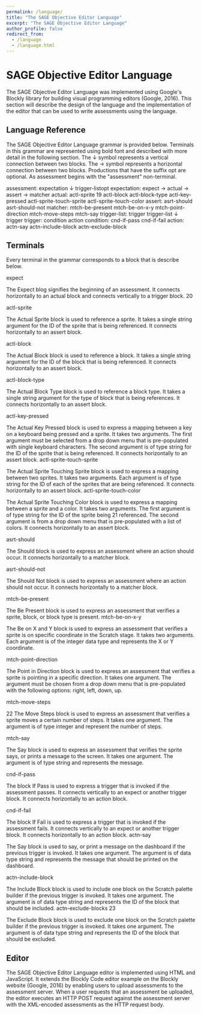 ```yaml
---
permalink: /language/
title: "The SAGE Objective Editor Language"
excerpt: "The SAGE Objective Editor Language"
author_profile: false
redirect_from: 
  - /language
  - /language.html
---
```

# SAGE Objective Editor Language

The SAGE Objective Editor Language was implemented using Google's Blockly library for building 
visual programming editors (Google, 2016). This section will describe the design of the language 
and the implementation of the editor that can be used to write assessments using the language.

## Language Reference

The SAGE Objective Editor Language grammar is provided below. Terminals in this grammar are 
represented using bold font and described with more detail in the following section. The &#8595; symbol 
represents a vertical connection between two blocks. The &#8594; symbol represents a horizontal 
connection between two blocks. Productions that have the suffix opt are optional. As assessment 
begins with the "assessment" non-terminal.

assessment:
expectation &#8595; trigger-listopt
expectation:
expect &#8594; actual &#8594; assert &#8594; matcher
actual:
actl-sprite  
19
 actl-block 
 actl-block-type 
 actl-key-pressed 
 actl-sprite-touch-sprite 
 actl-sprite-touch-color 
assert:
asrt-should 
 asrt-should-not 
matcher:
mtch-be-present 
 mtch-be-on-x-y 
 mtch-point-direction 
 mtch-move-steps 
 mtch-say 
trigger-list:
trigger
trigger-list &#8595; trigger
trigger:
condition action
condition:
cnd-if-pass 
 cnd-if-fail 
action:
actn-say 
 actn-include-block 
 actn-exclude-block 
 
## Terminals
 
Every terminal in the grammar corresponds to a block that is describe below.
 
expect 
 
The Expect blog signifies the beginning of an assessment. It connects horizontally to an actual 
block and connects vertically to a trigger block.
20
 
actl-sprite 
 
The Actual Sprite block is used to reference a sprite. It takes a single string argument for the 
ID of the sprite that is being referenced. It connects horizontally to an assert block.
 
actl-block 
 
The Actual Block block is used to reference a block. It takes a single string argument for the ID 
of the block that is being referenced. It connects horizontally to an assert block.
 
actl-block-type 
 
The Actual Block Type block is used to reference a block type. It takes a single string argument 
for the type of block that is being references. It connects horizontally to an assert block.
 
actl-key-pressed 
 
The Actual Key Pressed block is used to express a mapping between a key on a keyboard being 
pressed and a sprite. It takes two arguments. The first argument must be selected from a drop 
down menu that is pre-populated with single keyboard characters. The second argument is of 
type string for the ID of the sprite that is being referenced. It connects horizontally to an assert 
block.
actl-sprite-touch-sprite 
 
The Actual Sprite Touching Sprite block is used to express a mapping between two sprites. It 
takes two arguments. Each argument is of type string for the ID of each of the sprites that are 
being referenced. It connects horizontally to an assert block.
actl-sprite-touch-color 
 
The Actual Sprite Touching Color block is used to express a mapping between a sprite and a 
color. It takes two arguments. The first argument is of type string for the ID of the sprite being 
21
referenced. The second argument is from a drop down menu that is pre-populated with a list 
of colors. It connects horizontally to an assert block.
 
asrt-should 
 
The Should block is used to express an assessment where an action should occur. It connects 
horizontally to a matcher block.
 
asrt-should-not 
 
The Should Not block is used to express an assessment where an action should not occur. It 
connects horizontally to a matcher block.
 
mtch-be-present 
 
The Be Present block is used to express an assessment that verifies a sprite, block, or block 
type is present. 
mtch-be-on-x-y 
 
The Be on X and Y block is used to express an assessment that verifies a sprite is on specific 
coordinate in the Scratch stage. It takes two arguments. Each argument is of the integer data 
type and represents the X or Y coordinate.
 
mtch-point-direction 
 
The Point in Direction block is used to express an assessment that verifies a sprite is pointing 
in a specific direction. It takes one argument. The argument must be chosen from a drop down 
menu that is pre-populated with the following options: right, left, down, up. 
 
mtch-move-steps 
 
22
The Move Steps block is used to express an assessment that verifies a sprite moves a certain 
number of steps. It takes one argument. The argument is of type integer and represent the 
number of steps.
 
mtch-say 
 
The Say block is used to express an assessment that verifies the sprite says, or prints a message 
to the screen. It takes one argument. The argument is of type string and represents the 
message. 
 
cnd-if-pass 
 
The block If Pass is used to express a trigger that is invoked if the assessment passes. It 
connects vertically to an expect or another trigger block. It connects horizontally to an action 
block.
 
cnd-if-fail 
 
The block If Fail is used to express a trigger that is invoked if the assessment fails. It connects 
vertically to an expect or another trigger block. It connects horizontally to an action block.
actn-say 
 
The Say block is used to say, or print a message on the dashboard if the previous trigger is 
invoked. It takes one argument. The argument is of data type string and represents the 
message that should be printed on the dashboard.
 
actn-include-block 
 
The Include Block block is used to include one block on the Scratch palette builder if the 
previous trigger is invoked. It takes one argument. The argument is of data type string and 
represents the ID of the block that should be included.
actn-exclude-blocks  
23
 
The Exclude Block block is used to exclude one block on the Scratch palette builder if the 
previous trigger is invoked. It takes one argument. The argument is of data type string and 
represents the ID of the block that should be excluded.
 
## Editor

The SAGE Objective Editor Language editor is implemented using HTML and JavaScript. It extends the 
Blockly Code editor example on the Blockly website (Google, 2016) by enabling users to upload 
assessments to the assessment server. When a user requests that an assessment be uploaded, 
the editor executes an HTTP POST request against the assessment server with the XML-encoded 
assessments as the HTTP request body.